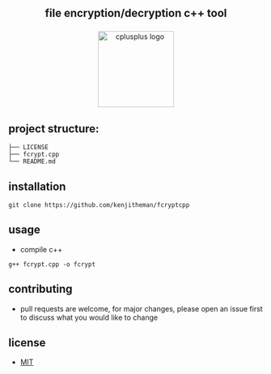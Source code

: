 <h2 align="center">file encryption/decryption c++ tool</h2>

###

<div align="center">
  <img src="https://cdn.jsdelivr.net/gh/devicons/devicon/icons/cplusplus/cplusplus-original.svg" height="150" alt="cplusplus logo"  />
</div>

###

## project structure:

```
├── LICENSE
├── fcrypt.cpp
└── README.md
```

## installation

```
git clone https://github.com/kenjitheman/fcryptcpp
```

## usage

- compile c++

```
g++ fcrypt.cpp -o fcrypt
```

## contributing

- pull requests are welcome, for major changes, please open an issue first to
  discuss what you would like to change

## license

- [MIT](https://choosealicense.com/licenses/mit/)
